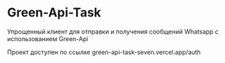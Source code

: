 # Green-Api-Task

Упрощенный клиент для отправки и получения сообщений Whatsapp с использованием Green-Api

Проект доступен по ссылке green-api-task-seven.vercel.app/auth

